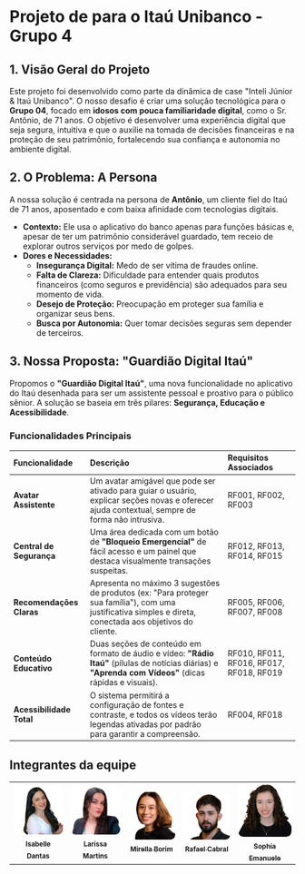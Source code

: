 # **Projeto de para o Itaú Unibanco - Grupo 4**

## **1. Visão Geral do Projeto**

Este projeto foi desenvolvido como parte da dinâmica de case "Inteli Júnior & Itaú Unibanco". O nosso desafio é criar uma solução tecnológica para o **Grupo 04**, focado em **idosos com pouca familiaridade digital**, como o Sr. Antônio, de 71 anos. O objetivo é desenvolver uma experiência digital que seja segura, intuitiva e que o auxilie na tomada de decisões financeiras e na proteção de seu patrimônio, fortalecendo sua confiança e autonomia no ambiente digital.

## **2. O Problema: A Persona**

A nossa solução é centrada na persona de **Antônio**, um cliente fiel do Itaú de 71 anos, aposentado e com baixa afinidade com tecnologias digitais.

*   **Contexto:** Ele usa o aplicativo do banco apenas para funções básicas e, apesar de ter um patrimônio considerável guardado, tem receio de explorar outros serviços por medo de golpes.
*   **Dores e Necessidades:**
    *   **Insegurança Digital:** Medo de ser vítima de fraudes online.
    *   **Falta de Clareza:** Dificuldade para entender quais produtos financeiros (como seguros e previdência) são adequados para seu momento de vida.
    *   **Desejo de Proteção:** Preocupação em proteger sua família e organizar seus bens.
    *   **Busca por Autonomia:** Quer tomar decisões seguras sem depender de terceiros.

## **3. Nossa Proposta: "Guardião Digital Itaú"**

Propomos o **"Guardião Digital Itaú"**, uma nova funcionalidade no aplicativo do Itaú desenhada para ser um assistente pessoal e proativo para o público sênior. A solução se baseia em três pilares: **Segurança, Educação e Acessibilidade**.

### **Funcionalidades Principais**

| Funcionalidade | Descrição | Requisitos Associados |
| :--- | :--- | :--- |
| **Avatar Assistente** | Um avatar amigável que pode ser ativado para guiar o usuário, explicar seções novas e oferecer ajuda contextual, sempre de forma não intrusiva. | RF001, RF002, RF003 |
| **Central de Segurança** | Uma área dedicada com um botão de **"Bloqueio Emergencial"** de fácil acesso e um painel que destaca visualmente transações suspeitas. | RF012, RF013, RF014, RF015 |
| **Recomendações Claras** | Apresenta no máximo 3 sugestões de produtos (ex: "Para proteger sua família"), com uma justificativa simples e direta, conectada aos objetivos do cliente. | RF005, RF006, RF007, RF008 |
| **Conteúdo Educativo** | Duas seções de conteúdo em formato de áudio e vídeo: **"Rádio Itaú"** (pílulas de notícias diárias) e **"Aprenda com Vídeos"** (dicas rápidas e visuais). | RF010, RF011, RF016, RF017, RF018, RF019 |
| **Acessibilidade Total** | O sistema permitirá a configuração de fontes e contraste, e todos os vídeos terão legendas ativadas por padrão para garantir a compreensão. | RF004, RF018 |

## Integrantes da equipe

<div align="center">
  <table>
    <tr>
      <td align="center">
        <a href="https://www.linkedin.com/in/iisabelledantas/">
          <img src="./static/img/Isabelle.png" style="border-radius: 10%; width: 150px;" alt="Isabelle Dantas"/><br>
          <sub><b>Isabelle Dantas</b></sub>
        </a>
      </td>
      <td align="center">
        <a href="https://www.linkedin.com/in/larissa-martins-304644245/">
          <img src="./static/img/larissa.png" style="border-radius: 10%; width: 150px;" alt="Larissa Martins"/><br>
          <sub><b>Larissa Martins</b></sub>
        </a>
      </td>
      <td align="center">
        <a href="https://www.linkedin.com/in/mirellaborim/">
          <img src="./static/img/mirella.png" style="border-radius: 10%; width: 150px;" alt="Mirella Borim"/><br>
          <sub><b>Mirella Borim</b></sub>
        </a>
      </td>
      <td align="center">
        <a href="https://www.linkedin.com/in/-rafael-cabral/">
          <img src="./static/img/rafael.png" style="border-radius: 10%; width: 150px;" alt="Rafael Cabral"/><br>
          <sub><b>Rafael Cabral</b></sub>
        </a>
      </td>
      <td align="center">
        <a href="https://www.linkedin.com/in/sophia-emanuele-de-senne-silva/">
          <img src="./static/img/sophia.png" style="border-radius: 10%; width: 150px;" alt="Sophia Emanuele"/><br>
          <sub><b>Sophia Emanuele</b></sub>
        </a>
      </td>
    </tr>
  </table>
</div>
